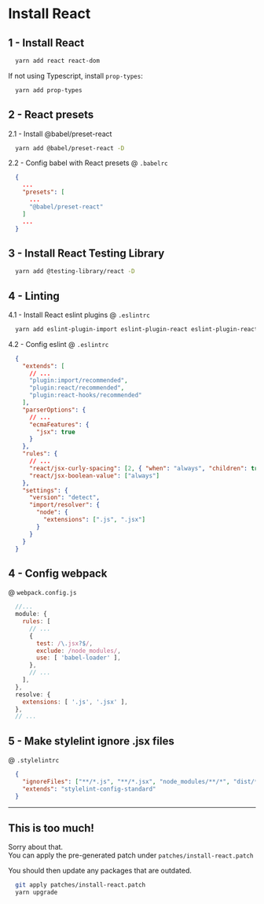 # Install React

## 1 - Install React

```sh
  yarn add react react-dom
```

If not using Typescript, install `prop-types`:

```sh
  yarn add prop-types
```

## 2 - React presets

2.1 - Install @babel/preset-react

```sh
  yarn add @babel/preset-react -D
```

2.2 - Config babel with React presets @ `.babelrc`

```json
  {
    ...
    "presets": [
      ...
      "@babel/preset-react"
    ]
    ...
  }
```

## 3 - Install React Testing Library

```sh
  yarn add @testing-library/react -D
```

## 4 - Linting

4.1 - Install React eslint plugins @ `.eslintrc`

```sh
  yarn add eslint-plugin-import eslint-plugin-react eslint-plugin-react-hooks -D
```

4.2 - Config eslint @ `.eslintrc`

```json
  {
    "extends": [
      // ...
      "plugin:import/recommended",
      "plugin:react/recommended",
      "plugin:react-hooks/recommended"
    ],
    "parserOptions": {
      // ...
      "ecmaFeatures": {
        "jsx": true
      }
    },
    "rules": {
      // ...
      "react/jsx-curly-spacing": [2, { "when": "always", "children": true }],
      "react/jsx-boolean-value": ["always"]
    },
    "settings": {
      "version": "detect",
      "import/resolver": {
        "node": {
          "extensions": [".js", ".jsx"]
        }
      }
    }
  }
```

## 4 - Config webpack

@ `webpack.config.js`
```js
  //...
  module: {
    rules: [
      // ...
      {
        test: /\.jsx?$/,
        exclude: /node_modules/,
        use: [ 'babel-loader' ],
      },
      // ...
    ],
  },
  resolve: {
    extensions: [ '.js', '.jsx' ],
  },
  // ...
```

## 5 - Make stylelint ignore .jsx files

@ `.stylelintrc`
```json
  {
    "ignoreFiles": ["**/*.js", "**/*.jsx", "node_modules/**/*", "dist/**/*"],
    "extends": "stylelint-config-standard"
  }
```

---

## This is too much!

Sorry about that.\
You can apply the pre-generated patch under `patches/install-react.patch`

You should then update any packages that are outdated.

```sh
  git apply patches/install-react.patch
  yarn upgrade
```
